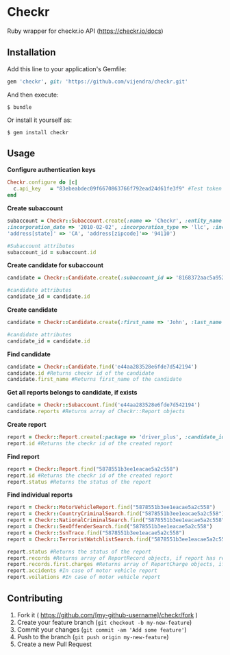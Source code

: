 # Checkr

Ruby wrapper for checkr.io API (https://checkr.io/docs)

## Installation

Add this line to your application's Gemfile:

```ruby
gem 'checkr', git: 'https://github.com/vijendra/checkr.git'
```

And then execute:

    $ bundle

Or install it yourself as:

    $ gem install checkr

## Usage

**Configure authentication keys**

  ```Ruby
  Checkr.configure do |c|
    c.api_key   = "83ebeabdec09f6670863766f792ead24d61fe3f9" #Test token from checkr api document
  end
  ```
  
**Create subaccount**

  ```Ruby
  subaccount = Checkr::Subaccount.create(:name => 'Checkr', :entity_name => 'My Company', :tax_id => 'XXXXX', :representative_title => 'CEO', :representative_name => 'John Smith', :representative_email => 'john.smith@company.org', :phone => '3101111111',
:incorporation_date => '2010-02-02', :incorporation_type => 'llc', :incorporation_state => 'DE', 'address[street]' => '3230 3rd street', 'address[city]' => 'San Francisco', 
 'address[state]' => 'CA', 'address[zipcode]'=> '94110')
 
  #Subaccount attributes
  subaccount_id = subaccount.id 
  ```

**Create candidate for subaccount**

  ```Ruby
  candidate = Checkr::Candidate.create(:subaccount_id => '8168372aac5a952b90eb9acb', :first_name => 'John', :last_name => 'Smith', :dob => '1970-01-22', :ssn => '111-11-2000', :phone => '5555555555', :email => 'john@smith.org')
 
  #candidate attributes
  candidate_id = candidate.id 
  ```

**Create candidate**

  ```Ruby
  candidate = Checkr::Candidate.create(:first_name => 'John', :last_name => 'Smith', :dob => '1970-01-22', :ssn => '111-11-2000', :phone => '5555555555', :email => 'john@smith.org')
 
  #candidate attributes
  candidate_id = candidate.id 
  ```    
 
**Find candidate**

  ```Ruby
  candidate = Checkr::Candidate.find('e44aa283528e6fde7d542194')
  candidate.id #Returns checkr id of the candidate
  candidate.first_name #Returns first_name of the candidate
  ```

**Get all reports belongs to candidate, if exists**

  ```Ruby
  candidate = Checkr::Subaccount.find('e44aa283528e6fde7d542194')
  candidate.reports #Returns array of Checkr::Report objects
  ```
**Create report**

  ```Ruby
  report = Checkr::Report.create(:package => 'driver_plus', :candidate_id => 'e44aa283528e6fde7d542194')
  report.id #Returns the checkr id of the created report
  ```

**Find report**

  ```Ruby
  report = Checkr::Report.find("5878551b3ee1eacae5a2c558")
  report.id #Returns the checkr id of the created report
  report.status #Returns the status of the report
  ```
**Find individual reports**

  ```Ruby
  report = Checkr::MotorVehicleReport.find("5878551b3ee1eacae5a2c558")
  report = Checkr::CountryCriminalSearch.find("5878551b3ee1eacae5a2c558")
  report = Checkr::NationalCriminalSearch.find("5878551b3ee1eacae5a2c558")
  report = Checkr::SexOffenderSearch.find("5878551b3ee1eacae5a2c558")
  report = Checkr::SsnTrace.find("5878551b3ee1eacae5a2c558")
  report = Checkr::TerroristWatchlistSearch.find("5878551b3ee1eacae5a2c558") 
  
  report.status #Returns the status of the report
  report.records #Returns array of ReportRecord objects, if report has records
  report.records.first.charges #Returns array of ReportCharge objects, if report has charges  
  report.accidents #In case of motor vehicle report
  report.voilations #In case of motor vehicle report
  ```
## Contributing

1. Fork it ( https://github.com/[my-github-username]/checkr/fork )
2. Create your feature branch (`git checkout -b my-new-feature`)
3. Commit your changes (`git commit -am 'Add some feature'`)
4. Push to the branch (`git push origin my-new-feature`)
5. Create a new Pull Request
